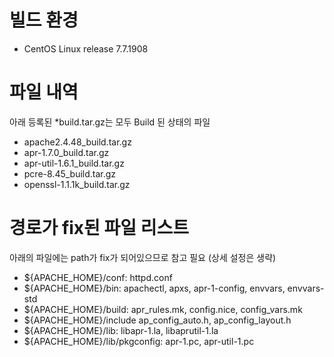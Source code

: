 # 빌드 환경

- CentOS Linux release 7.7.1908

# 파일 내역

아래 등록된 *build.tar.gz는 모두 Build 된 상태의 파일

- apache2.4.48_build.tar.gz
- apr-1.7.0_build.tar.gz
- apr-util-1.6.1_build.tar.gz
- pcre-8.45_build.tar.gz
- openssl-1.1.1k_build.tar.gz

# 경로가 fix된 파일 리스트

아래의 파일에는 path가 fix가 되어있으므로 참고 필요 (상세 설정은 생략)

- ${APACHE_HOME}/conf: httpd.conf
- ${APACHE_HOME}/bin: apachectl, apxs, apr-1-config, envvars, envvars-std
- ${APACHE_HOME}/build: apr_rules.mk, config.nice, config_vars.mk
- ${APACHE_HOME}/include  ap_config_auto.h, ap_config_layout.h
- ${APACHE_HOME}/lib: libapr-1.la, libaprutil-1.la
- ${APACHE_HOME}/lib/pkgconfig: apr-1.pc, apr-util-1.pc
